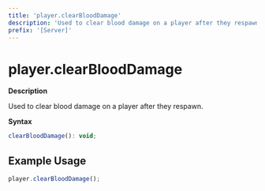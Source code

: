 ```yaml
---
title: 'player.clearBloodDamage'
description: 'Used to clear blood damage on a player after they respawn.'
prefix: '[Server]'
---
```


# player.clearBloodDamage

**Description**

Used to clear blood damage on a player after they respawn.

**Syntax**

```js
clearBloodDamage(): void;
```

## Example Usage

```js
player.clearBloodDamage();
```
